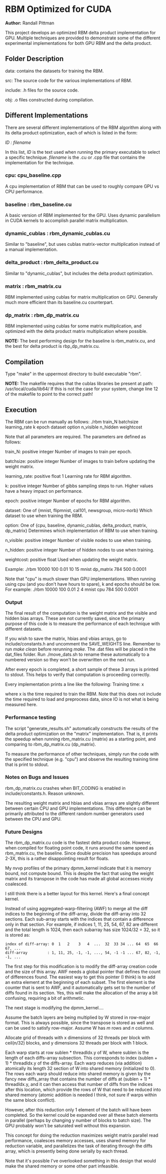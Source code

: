 # RBM Optimized for CUDA
__Author:__ Randall Pittman

This project develops an optimized RBM delta product implementation
for GPU. Multiple techniques are provided to demonstrate some of the
different experimental implementations for both GPU RBM and the delta
product. 

## Folder Description

data: contains the datasets for training the RBM.

src: The source code for the various implementations of RBM.

include: .h files for the source code.

obj: .o files constructed during compilation. 


## Different Implementations

There are several different implementations of the RBM algorithm along
with its delta product optimization, each of which is listed in the
form:

_ID : filename_

In this list, _ID_ is the text used when running the primary
executable to select a specific technique. _filename_ is the .cu or
.cpp file that contains the implementation for the
technique.


### cpu: cpu_baseline.cpp

A cpu implementation of RBM that can be used to roughly compare GPU vs
CPU performance.

### baseline : rbm_baseline.cu


A basic version of RBM implemented for the GPU. Uses dynamic
parallelism in CUDA kernels to accomplish parallel matrix
multiplication.

### dynamic_cublas : rbm_dynamic_cublas.cu


Similar to "baseline", but uses cublas matrix-vector multiplication
instead of a manual implementation. 

### delta_product : rbm_delta_product.cu


Similar to "dynamic_cublas", but includes the delta product
optimization. 

### matrix : rbm_matrix.cu


RBM implemented using cublas for matrix multiplication on
GPU. Generally much more efficient than its baseline.cu counterpart. 

### dp_matrix : rbm_dp_matrix.cu


RBM implemented using cublas for some matrix multiplication, and
optimized with the delta product matrix multiplication where
possible.

__NOTE:__ The best performing design for the baseline is
rbm_matrix.cu, and the best for delta product is rbp_dp_matrix.cu. 


## Compilation

Type "make" in the uppermost directory to build executable "rbm".

__NOTE:__ The makefile requires that the cublas libraries be present at path: 
/usr/local/cuda/lib64/
If this is not the case for your system, change line 12 of the
makefile to point to the correct path!


## Execution


The RBM can be run manually as follows:
./rbm train_N batchsize learning_rate k epoch dataset option n_visible n_hidden weightcost

Note that all parameters are required. The parameters are defined as
follows: 

train_N: positive integer
Number of images to train per epoch.

batchsize: positive integer
Number of images to train before updating the weight matrix.

learning_rate: positive float  1
Learning rate for RBM algorithm.

k: positive integer
Number of gibbs sampling steps to run. Higher values have a heavy
impact on performance.

epoch: positive integer
Number of epochs for RBM algorithm.

dataset: One of {mnist, flipmnist, cal101, newsgroup, micro-norb}
Which dataset to use when training the RBM.

option: One of {cpu, baseline, dynamic_cublas, delta_product, matrix, dp_matrix}
Determines which implementation of RBM to use when training. 

n_visible: positive integer
Number of visible nodes to use when training.

n_hidden: positive integer
Number of hidden nodes to use when training.

weightcost: positive float
Used when updating the weight matrix.

Example:
./rbm 10000 100 0.01 10 15 mnist dp_matrix 784 500 0.0001

Note that "cpu" is much slower than GPU implementations. When running
using cpu (and you don't have hours to spare), k and epochs should be
low. For example:
./rbm 10000 100 0.01 2 4 mnist cpu 784 500 0.0001


### Output

The final result of the computation is the weight matrix and the
visible and hidden bias arrays. These are not currently saved, since
the primary purpose of this code is to measure the performance of each
technique with different datasets.

If you wish to save the matrix, hbias and vbias arrays, go to include/constants.h and uncomment the SAVE_WEIGHTS line. Remember to run _make clean_ before rerunning _make_. The .dat files will be placed in the dat_files folder. Run ./move_dats.sh to rename these automatically to a numbered version so they won't be overwritten on the next run. 

After every epoch is completed, a short sample of these 3 arrays is
printed to stdout. This helps to verify that computation is proceeding
correctly. 

Every implementation prints a line like the following:
Training time: x

where x is the time required to train the RBM. Note that this does not
include the time required to load and preprocess data, since IO is not
what is being measured here.



### Performance testing

The script "generate_results.sh" automatically constructs the results
of the delta product optimization on the "matrix" implementation. That
is, it prints the speedup when running rbm_matrix.cu (matrix) as
a starting point, and comparing to rbm_dp_matrix.cu (dp_matrix).

To measure the performance of other techniques, simply run the code
with the specified technique (e.g. "cpu") and observe the resulting
training time that is print to stdout. 


### Notes on Bugs and Issues

rbm_dp_matrix.cu crashes when BIT_CODING is enabled in include/constants.h. Reason unknown. 

The resulting weight matrix and hbias and vbias arrays are slightly
different between certain CPU and GPU implementations. This difference
can be primarily attributed to the different random number generators
used between the CPU and GPU.


### Future Designs

The rbm_dp_matrix.cu code is the fastest delta product code. However, when
compiled for floating point code, it runs around the same speed as
rbm_matrix.cu, the baseline. Since double precision has speedups
around 2-3X, this is a rather disappointing result for floats.

My nvvp profiles of the primary dpmm_kernel indicate that it is memory
bound, not compute bound. This is despite the fact that using the
weight matrix and its transpose in the code has made all global
accesses nicely coalesced.

I still think there is a better layout for this kernel. Here's a
final concept kernel.

Instead of using aggregated-warp-filtering (AWF) to merge all the
diff indices to the beginning of the diff-array, divide the
diff-array into 32 sections. Each sub-array starts with the indices
that contain a difference only in that section. For example, if
indices 1, 11, 25, 54, 67, 82 are different and the total length is
1024, then each subarray has size 1024/32 = 32, so it is stored as:

```
index of diff-array: 0  1   2    3   4  ...  32  33 34 ... 64  65  66  67, ...
diff-array         : 1, 11, 25, -1, -1, ..., 54, -1 -1 ... 67, 82, -1, -1, ...
```

The first step for this modification is to modify the diff-array
creation code and the size of this array. AWF needs a global pointer
that defines the count of differences found. The easiest way to get
this pointer (I think) is to add an extra element at the beginning of
each subset. The first element is the counter that is sent to AWF, and
it automatically gets set to the number of diffs found in its
section. Yes, this will make the allocation of the array a bit
confusing, requiring a bit of arithmetic.

The next stage is modifying the dpmm_kernel....

Assume the batch layers are being multiplied by W stored in row-major
format. This is always possible, since the transpose is stored as well
and can be used to satisfy row-major. Assume W has _m_ rows and _n_
columns. 

Allocate grid of threads with x dimensions of 32 threads per block
with ceil(n/32) blocks, and y dimensions 32 threads per block with 1
block.

Each warp starts at row sublen * threadIdx.y of W, where sublen is the
length of each diffs-array subsection. This corresponds to index
(sublen + 1) * threadIdx.y of the diffs-array. Each warp reduces (via
addition) atomically its length 32 section of W into shared memory
(initialized to 0). The rows each warp should reduce into shared
memory is given by the fancy new diffs_array that contains the number
of diffs at (sublen + 1) * threadIdx.y, and it can then access that
number of diffs from the indices after this location, which provide
the rows of W that need to be reduced into shared memory (atomic
addition is needed I think, not sure if warps within the same block
conflict).

However, after this reduction only 1 element of the batch will have
been completed. So the kernel could be expanded over all these
batch elements in parallel (perhaps by changing y number of blocks to
batch size). The GPU probably won't be saturated well without this
expansion. 

This concept for doing the reduction maximizes weight matrix parallel
read performance, coalesces memory accesses, uses shared memory for
reduction variable, and parallelizes the task of iterating through the
diffs array, which is presently being done serially by each thread.

Note that it's possible I've overlooked something in this design that
would make the shared memory or some other part infeasible.
